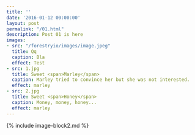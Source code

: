 ```yaml
---
title: ''
date: '2016-01-12 00:00:00'
layout: post
permalink: "/01.html"
description: Post 01 is here
images:
- src: "/forestryio/images/image.jpeg"
  title: Qq
  caption: Bla
  effect: Test
- src: 1.jpg
  title: Sweet <span>Marley</span>
  caption: Marley tried to convince her but she was not interested.
  effect: marley
- src: 2.jpg
  title: Sweet <span>Honey</span>
  caption: Money, money, honey...
  effect: marley
---
```


{% include image-block2.md %}
